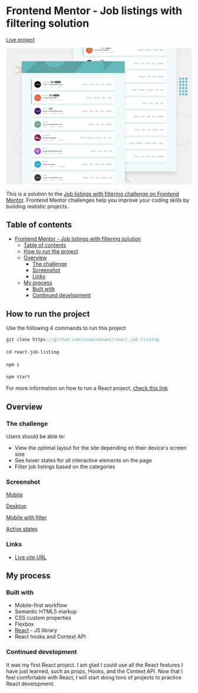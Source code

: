 # Frontend Mentor - Job listings with filtering solution

[Live project](https://react-job-listing-isaac.netlify.app)

![Project preview](./design/desktop-preview.jpg)

This is a solution to the [Job listings with filtering challenge on Frontend Mentor](https://www.frontendmentor.io/challenges/job-listings-with-filtering-ivstIPCt). Frontend Mentor challenges help you improve your coding skills by building realistic projects.

## Table of contents

- [Frontend Mentor - Job listings with filtering solution](#frontend-mentor---job-listings-with-filtering-solution)
  - [Table of contents](#table-of-contents)
  - [How to run the project](#how-to-run-the-project)
  - [Overview](#overview)
    - [The challenge](#the-challenge)
    - [Screenshot](#screenshot)
    - [Links](#links)
  - [My process](#my-process)
    - [Built with](#built-with)
    - [Continued development](#continued-development)

## How to run the project

Use the following 4 commands to run this project

```js
git clone https://github.com/isaacnovaes/react-job-listing

cd react-job-listing

npm i

npm start
```

For more information on how to run a React project, [check this link](https://reactjs.org/)

## Overview

### The challenge

Users should be able to:

- View the optimal layout for the site depending on their device's screen size
- See hover states for all interactive elements on the page
- Filter job listings based on the categories

### Screenshot

[Mobile](./design/mobile-design.jpg)

[Desktop](./design/desktop-design.jpg)

[Mobile with filter](./design/mobile-with-filters.jpg)

[Active states](./design/active-states.jpg)

### Links

- [Live site URL](https://react-job-listing-isaac.netlify.app)

## My process

### Built with

- Mobile-first workflow
- Semantic HTML5 markup
- CSS custom properties
- Flexbox
- [React](https://reactjs.org/) - JS library
- React hooks and Context API

### Continued development

It was my first React project. I am glad I could use all the React features I have just learned, such as props, Hooks, and the Context API. Now that I feel comfortable with React, I will start doing tons of projects to practice React development.
